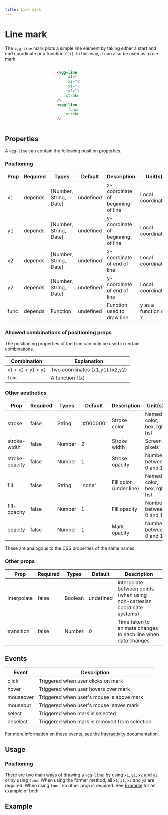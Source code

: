 ```yaml
---
title: Line mark
---
```


# Line mark
The `vgg-line` mark plots a simple line element by taking either a start and end coordinate or a function `f(x)`. In this way, it can also be used as a rule mark.

<div style="display: flex;
	justify-content: space-around;
	align-items: center"
>
 <MarkLineSimple />
<div style="width:40%;flex:1">

```html
<vgg-line
    :x1="-1"
    :x2="1"
    :y1="-1"
    :y2="1"
    stroke="green"
/>
<vgg-line 
    :func="x => x ** 2" 
    stroke="blue" 
/>
```

</div>

</div>

## Properties
A `vgg-line` can contain the following position properties.

### Positioning

| Prop | Required | Types                  | Default   | Description                       | Unit(s)              |
| ---- | -------- | ---------------------- | --------- | --------------------------------- | -------------------- |
| x1   | depends  | [Number, String, Date] | undefined | x-coordinate of beginning of line | Local coordinates    |
| y1   | depends  | [Number, String, Date] | undefined | y-coordinate of beginning of line | Local coordinates    |
| x2   | depends  | [Number, String, Date] | undefined | x-coordinate of end of line       | Local coordinates    |
| y2   | depends  | [Number, String, Date] | undefined | y-coordinate of end of line       | Local coordinates    |
| func | depends  | Function               | undefined | Function used to draw line        | y as a function of x |

### Allowed combinations of positioning props
The positioning properties of the Line  can only be used in certain combinations.

| Combination               | Explanation                     |
|---------------------------|---------------------------------|
| `x1` + `x2` + `y1` + `y2` | Two coordinates (x1,y1),(x2,y2) |
| `func`                    | A function f(x)                 |

### Other aesthetics

| Prop           | Required | Types  | Default   | Description             | Unit(s)                    |
| -------------- | -------- | ------ | --------- | ----------------------- | -------------------------- |
| stroke         | false    | String | '#000000' | Stroke color            | Named color, hex, rgb, hsl |
| stroke-width   | false    | Number | 2         | Stroke width            | Screen pixels              |
| stroke-opacity | false    | Number | 1         | Stroke opacity          | Number between 0 and 1     |
| fill           | false    | String | 'none'    | Fill color (under line) | Named color, hex, rgb, hsl |
| fill-opacity   | false    | Number | 1         | Fill opacity            | Number between 0 and 1     |
| opacity        | false    | Number | 1         | Mark opacity            | Number between 0 and 1     |

These are analogous to the CSS properties of the same names.

### Other props

| Prop        | Required | Types   | Default   | Description                                                              |
| ----------- | -------- | ------- | --------- | ------------------------------------------------------------------------ |
| interpolate | false    | Boolean | undefined | Interpolate between points (when using non-cartesian coordinate systems) |
| transition  | false    | Number  | 0         | Time taken to animate changes to each line when data changes             |

## Events
| Event     | Description                                   |
| --------- | --------------------------------------------- |
| click     | Triggered when user clicks on mark            |
| hover     | Triggered when user hovers over mark          |
| mouseover | Triggered when user's mouse is above mark     |
| mouseout  | Triggered when user's mouse leaves mark       |
| select    | Triggered when mark is selected               |
| deselect  | Triggered when mark is removed from selection |

For more information on these events, see the [Interactivity](../concepts/interactivity.md)
documentation.

## Usage
### Positioning

There are two main ways of drawing a `vgg-line`: by using `x1`, `y1`, `x2` and `y2`,
or by using `func`. When using the former method, all `x1`, `y1`, `x2` and `y2`
are required. When using `func`, no other prop is required. See [Example](#example)
for an example of both.

## Example

<MarkLineAdvanced />